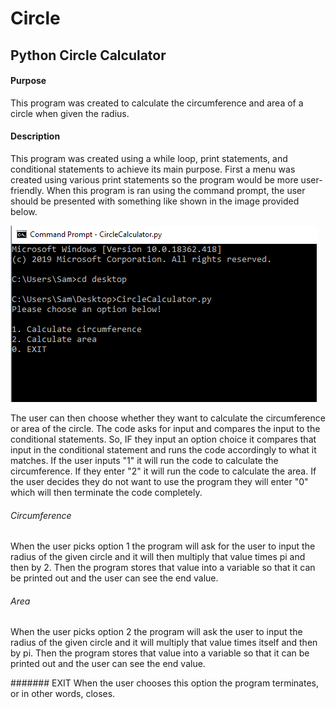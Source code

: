 # Circle
## Python Circle Calculator
#### Purpose
This program was created to calculate the circumference and area of a circle when given the radius. 
#### Description
This program was created using a while loop, print statements, and conditional statements to achieve its main purpose. First a menu was created using various print statements so the program would be more user-friendly. When this program is ran using the command prompt, the user should be presented with something like shown in the image provided below.




![](circlecalculator.PNG)

The user can then choose whether they want to calculate the circumference or area of the circle. The code asks for input and compares the input to the conditional statements. So, IF they input an option choice it compares that input in the conditional statement and runs the code accordingly to what it matches. If the user inputs "1" it will run the code to calculate the circumference. If they enter "2" it will run the code to calculate the area. If the user decides they do not want to use the program they will enter "0" which will then terminate the code completely. 

###### Circumference

When the user picks option 1 the program will ask for the user to input the radius of the given circle and it will then multiply that value times pi and then by 2. Then the program stores that value into a variable so that it can be printed out and the user can see the end value.




###### Area

When the user picks option 2 the program will ask the user to input the radius of the given circle and it will multiply that value times itself and then by pi. Then the program stores that value into a variable so that it can be printed out and the user can see the end value.



####### EXIT 
When the user chooses this option the program terminates, or in other words, closes.
